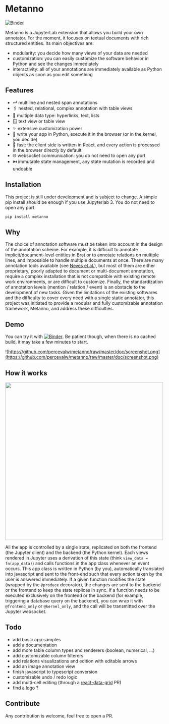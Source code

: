 # Metanno

[![Binder](https://mybinder.org/badge_logo.svg)](https://mybinder.org/v2/gh/percevalw/metanno/HEAD?urlpath=lab%2Ftree%2Fexamples%2FAnnotator.ipynb)

Metanno is a JupyterLab extension that allows you build your own annotator. For the moment, it focuses on textual documents with rich structured entities.
Its main objectives are:
- modularity: you decide how many views of your data are needed
- customization: you can easily customize the software behavior in Python and see the changes immediately
- interactivity: all of your annotations are immediately available as Python objects as soon as you edit something

## Features

- ↵ multiline and nested span annotations
- 🖇️ nested, relational, complex annotation with table views
- 🔗 multiple data type: hyperlinks, text, lists
- 🪟 text view or table view
- ✨ extensive customization power
- 🐍 write your app in Python, execute it in the browser (or in the kernel, you decide)
- 🚀 fast: the client side is written in React, and every action is processed in the browser directly by default
- 🌐 websocket communication: you do not need to open any port
- ⏮️ immutable state management, any state mutation is recorded and undoable

## Installation

This project is still under development and is subject to change.
A simple pip install should be enough if you use Jupyterlab 3. You do not need to open any port.
```
pip install metanno
```

## Why

The choice of annotation software must be taken into account in the design of the annotation scheme.
For example, it is difficult to annotate implicit/document-level entities in Brat or to annotate relations on multiple lines, and impossible to handle multiple documents at once.
There are many annotation tools available (see [Neves et al.](https://pubmed.ncbi.nlm.nih.gov/31838514/)), but most of them are either proprietary, poorly adapted to document or multi-document annotation,
require a complex installation that is not compatible with existing remote work environments, or are difficult to customize.
Finally, the standardization of annotation levels (mention / relation / event) is an obstacle to the development of new tasks.
Given the limitations of the existing softwares and the difficulty to cover every need with a single static annotator,
this project was initiated to provide a modular and fully customizable annotation framework, Metanno, and address these difficulties.  

## Demo

You can try it with [![Binder](https://mybinder.org/badge_logo.svg)](https://mybinder.org/v2/gh/percevalw/metanno/HEAD?urlpath=lab%2Ftree%2Fexamples%2FAnnotator.ipynb). Be patient though, when there is no cached build, it may take a few minutes to start.

![https://github.com/percevalw/metanno/raw/master/doc/screenshot.png](https://github.com/percevalw/metanno/raw/master/doc/screenshot.png)

## How it works

<img src="https://github.com/percevalw/metanno/raw/master/doc/how.png" width=500px />

All the app is controlled by a single state, replicated on both the frontend (the Jupyter client) and the backend (the Python kernel).
Each views rendered in Jupyter uses a derivation of this state (think `view_data = fn(app_data)`) and calls functions in the app class whenever an event occurs.
This app class is written in Python (by you), automatically translated into javascript and sent to the front-end such that every action taken by the
user is answered immediately.
If a given function modifies the state (wrapped by the `@produce` decorator), the changes are sent to the backend or the frontend to keep the state replicas in sync.
If a function needs to be executed exclusively on the frontend or the backend (for example, triggering a database query on the backend), you can wrap it
with `@frontend_only` or `@kernel_only`, and the call will be transmitted over the Jupyter websocket.

## Todo

- add basic app samples
- add a documentation
- add more table column types and renderers (boolean, numerical, ...)
- add customizable column filterers
- add relations visualizations and edition with editable arrows
- add an image annotation view
- finish javascript to typescript conversion
- customizable undo / redo logic
- add multi-cell editing (through a [react-data-grid](https://github.com/adazzle/react-data-grid) PR)
- find a logo ?

## Contribute

Any contribution is welcome, feel free to open a PR.
